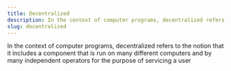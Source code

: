 ```yaml
---
title: Decentralized
description: In the context of computer programs, decentralized refers to the notion that it includes a component that is run on many different computers and by many independent operators for the purpose of servicing a user
slug: decentralized
---
```


In the context of computer programs, decentralized refers to the notion that it includes a component that is run on many different computers and by many independent operators for the purpose of servicing a user
